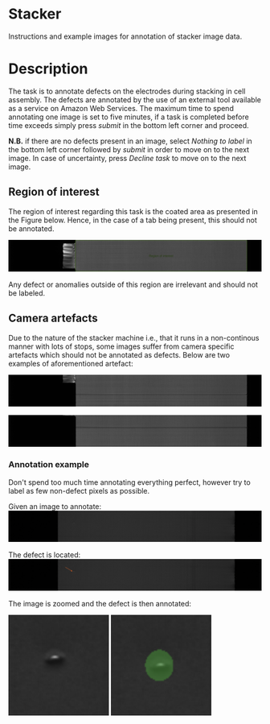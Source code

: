 # Stacker
Instructions and example images for annotation of stacker image data.

# Description

The task is to annotate defects on the electrodes during stacking in cell assembly. The defects are annotated by the use of an external tool available as a service on Amazon Web Services. The maximum time to spend annotating one image is set to five minutes, if a task is completed before time exceeds simply press _submit_ in the bottom left corner and proceed.

__N.B.__ if there are no defects present in an image, select _Nothing to label_ in the bottom left corner followed by _submit_ in order to move on to the next image. In case of uncertainty, press _Decline task_ to move on to the next image.

## Region of interest

The region of interest regarding this task is the coated area as presented in the Figure below. Hence, in the case of a tab being present, this should not be annotated.

![Region of interest](../images/stacker/roi.jpg)

Any defect or anomalies outside of this region are irrelevant and should not be labeled.

## Camera artefacts

Due to the nature of the stacker machine i.e., that it runs in a non-continous manner with lots of stops, some images suffer from camera specific artefacts which should not be annotated as defects. Below are two examples of aforementioned artefact:

![Artefact1](../images/stacker/artefact1.jpg)

![Artefact2](../images/stacker/artefact2.jpg)


### Annotation example
Don't spend too much time annotating everything perfect, however try to label as few non-defect pixels as possible.

Given an image to annotate:
![Example image](../images/stacker/full-size.png)

The defect is located:
![Example image defect arrow](../images/stacker/full-size-arr.png)

The image is zoomed and the defect is then annotated:

<img src='../images/stacker/unlabeled-defect.png' width="200" height="200" /> <img src='../images/stacker/labeled-defect.png' width="200" height="200" />